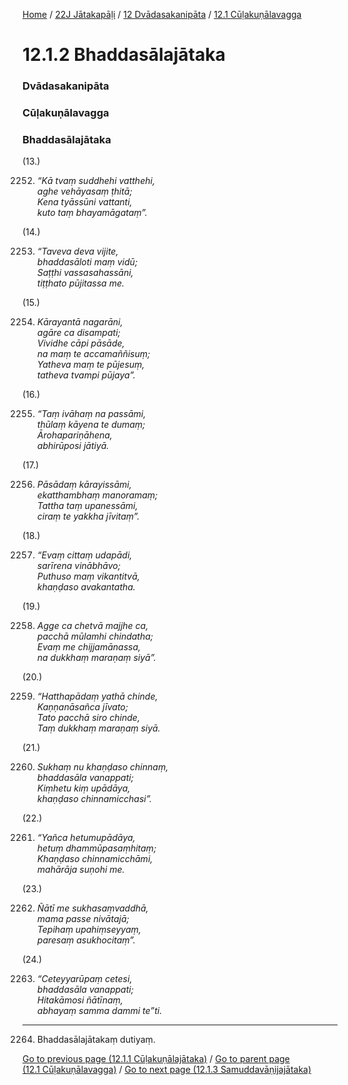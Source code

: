 
[Home](/) / [22J Jātakapāḷi](../../../22J.md) / [12 Dvādasakanipāta](../../12.md) / [12.1 Cūḷakuṇālavagga](../12.1.md)

# 12.1.2 Bhaddasālajātaka

### Dvādasakanipāta

### Cūḷakuṇālavagga

### Bhaddasālajātaka

(13.)

2252. _“Kā tvaṃ suddhehi vatthehi,_  
_aghe vehāyasaṃ ṭhitā;_  
_Kena tyāssūni vattanti,_  
_kuto taṃ bhayamāgataṃ”._  


(14.)

2253. _“Taveva deva vijite,_  
_bhaddasāloti maṃ vidū;_  
_Saṭṭhi vassasahassāni,_  
_tiṭṭhato pūjitassa me._  


(15.)

2254. _Kārayantā nagarāni,_  
_agāre ca disampati;_  
_Vividhe cāpi pāsāde,_  
_na maṃ te accamaññisuṃ;_  
_Yatheva maṃ te pūjesuṃ,_  
_tatheva tvampi pūjaya”._  


(16.)

2255. _“Taṃ ivāhaṃ na passāmi,_  
_thūlaṃ kāyena te dumaṃ;_  
_Ārohapariṇāhena,_  
_abhirūposi jātiyā._  


(17.)

2256. _Pāsādaṃ kārayissāmi,_  
_ekatthambhaṃ manoramaṃ;_  
_Tattha taṃ upanessāmi,_  
_ciraṃ te yakkha jīvitaṃ”._  


(18.)

2257. _“Evaṃ cittaṃ udapādi,_  
_sarīrena vinābhāvo;_  
_Puthuso maṃ vikantitvā,_  
_khaṇḍaso avakantatha._  


(19.)

2258. _Agge ca chetvā majjhe ca,_  
_pacchā mūlamhi chindatha;_  
_Evaṃ me chijjamānassa,_  
_na dukkhaṃ maraṇaṃ siyā”._  


(20.)

2259. _“Hatthapādaṃ yathā chinde,_  
_Kaṇṇanāsañca jīvato;_  
_Tato pacchā siro chinde,_  
_Taṃ dukkhaṃ maraṇaṃ siyā._  


(21.)

2260. _Sukhaṃ nu khaṇḍaso chinnaṃ,_  
_bhaddasāla vanappati;_  
_Kiṃhetu kiṃ upādāya,_  
_khaṇḍaso chinnamicchasi”._  


(22.)

2261. _“Yañca hetumupādāya,_  
_hetuṃ dhammūpasaṃhitaṃ;_  
_Khaṇḍaso chinnamicchāmi,_  
_mahārāja suṇohi me._  


(23.)

2262. _Ñātī me sukhasaṃvaddhā,_  
_mama passe nivātajā;_  
_Tepihaṃ upahiṃseyyaṃ,_  
_paresaṃ asukhocitaṃ”._  


(24.)

2263. _“Ceteyyarūpaṃ cetesi,_  
_bhaddasāla vanappati;_  
_Hitakāmosi ñātīnaṃ,_  
_abhayaṃ samma dammi te”ti._  


---

2264. Bhaddasālajātakaṃ dutiyaṃ.



[Go to previous page (12.1.1 Cūḷakuṇālajātaka)](12.1.1.md) / [Go to parent page (12.1 Cūḷakuṇālavagga)](../12.1.md) / [Go to next page (12.1.3 Samuddavāṇijajātaka)](12.1.3.md)


